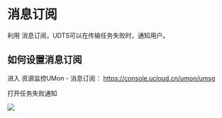 # 消息订阅

利用 消息订阅，UDTS可以在传输任务失败时，通知用户。

## 如何设置消息订阅

进入 资源监控UMon - 消息订阅： https://console.ucloud.cn/umon/umsg

打开任务失败通知

![](http://antman-docs.cn-bj.ufileos.com/notice002.png)
